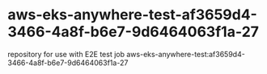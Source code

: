 # aws-eks-anywhere-test-af3659d4-3466-4a8f-b6e7-9d6464063f1a-27
repository for use with E2E test job aws-eks-anywhere-test:af3659d4-3466-4a8f-b6e7-9d6464063f1a-27
